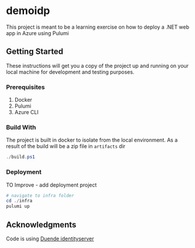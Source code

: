 # demoidp
This project is meant to be a learning exercise on how to deploy a .NET web app in Azure using Pulumi

## Getting Started
These instructions will get you a copy of the project up and running on your local machine for development and testing purposes.

### Prerequisites

1. Docker
1. Pulumi
1. Azure CLI

### Build With
The project is built in docker to isolate from the local environment.
As a result of the build will be a zip file in `artifacts` dir
```powershell
./build.ps1
```

### Deployment
TO Improve - add deployment project
```powershell
# navigate to infra folder
cd ./infra
pulumi up
```

## Acknowledgments
Code is using [Duende identityserver](https://duendesoftware.com/products/identityserver)